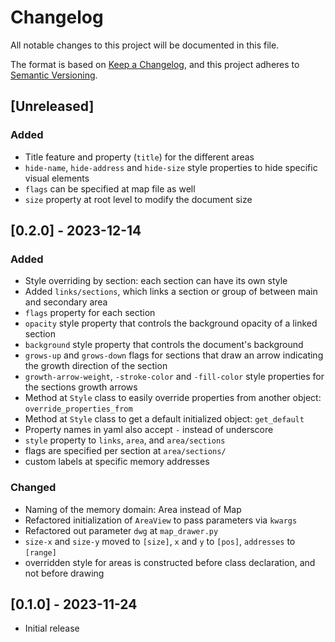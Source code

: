 # Changelog
All notable changes to this project will be documented in this file.

The format is based on [Keep a Changelog](https://keepachangelog.com/en/1.0.0/),
and this project adheres to
[Semantic Versioning](https://semver.org/spec/v2.0.0.html).

## [Unreleased]

### Added
* Title feature and property (`title`) for the different areas
* `hide-name`, `hide-address` and `hide-size` style properties to hide specific visual elements
* `flags` can be specified at map file as well
* `size` property at root level to modify the document size

## [0.2.0] - 2023-12-14

### Added
* Style overriding by section: each section can have its own style
* Added `links/sections`, which links a section or group of between main and secondary area
* `flags` property for each section
* `opacity` style property that controls the background opacity of a linked section
* `background` style property that controls the document's background
* `grows-up` and `grows-down` flags for sections that draw an arrow indicating the growth direction of the section
* `growth-arrow-weight`, `-stroke-color` and `-fill-color` style properties for the sections growth arrows
* Method at `Style` class to easily override properties from another object: `override_properties_from`
* Method at `Style` class to get a default initialized object: `get_default`
* Property names in yaml also accept `-` instead of underscore
* `style` property to `links`, `area`, and `area/sections`
* flags are specified per section at `area/sections/`
* custom labels at specific memory addresses

### Changed
* Naming of the memory domain: Area instead of Map
* Refactored initialization of `AreaView` to pass parameters via `kwargs`
* Refactored out parameter `dwg` at `map_drawer.py`
* `size-x` and `size-y` moved to `[size]`, `x` and `y` to `[pos]`, `addresses` to `[range]`
* overridden style for areas is constructed before class declaration, and not before drawing

## [0.1.0] - 2023-11-24

* Initial release
